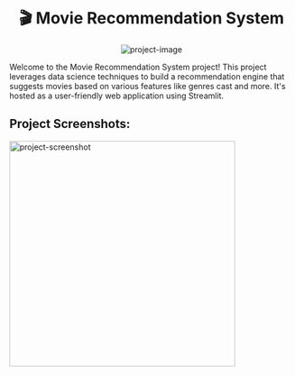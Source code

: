 <h1 align="center" id="title">🎬 Movie Recommendation System</h1>

<p align="center"><img src="https://socialify.git.ci/iamajayraj/movie-recommender-project/image?language=1&amp;name=1&amp;owner=1&amp;stargazers=1&amp;theme=Light" alt="project-image"></p>

<p id="description">Welcome to the Movie Recommendation System project! This project leverages data science techniques to build a recommendation engine that suggests movies based on various features like genres cast and more. It's hosted as a user-friendly web application using Streamlit.</p>

<h2>Project Screenshots:</h2>

<img src="https://drive.google.com/file/d/1CQSziK2o-kfoHvlPeIcNswO6KIse0qRz/view?usp=sharing" alt="project-screenshot" width="400" height="400/">
